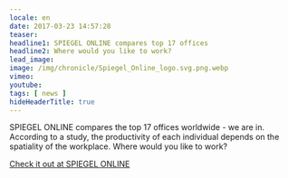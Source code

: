 ```yaml
---
locale: en
date: 2017-03-23 14:57:28
teaser:
headline1: SPIEGEL ONLINE compares top 17 offices
headline2: Where would you like to work?
lead_image:
image: /img/chronicle/Spiegel_Online_logo.svg.png.webp
vimeo:
youtube:
tags: [ news ]
hideHeaderTitle: true
---
```


SPIEGEL ONLINE compares the top 17 offices worldwide - we are in. According to a study, the productivity of each individual depends on the spatiality of the workplace. Where would you like to work?

[Check it out at SPIEGEL ONLINE](http://www.spiegel.de/karriere/bueros-im-vergleich-wo-wuerden-sie-gern-arbeiten-a-1139943.html)



